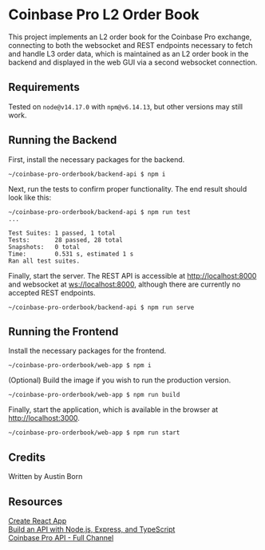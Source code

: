 # Coinbase Pro L2 Order Book
This project implements an L2 order book for the Coinbase Pro exchange, connecting to both the websocket and REST endpoints necessary to fetch and handle L3 order data, which is maintained as an L2 order book in the backend and displayed in the web GUI via a second websocket connection.

## Requirements
Tested on `node@v14.17.0` with `npm@v6.14.13`, but other versions may still work.

## Running the Backend
First, install the necessary packages for the backend.
```
~/coinbase-pro-orderbook/backend-api $ npm i
```
Next, run the tests to confirm proper functionality. The end result should look like this:
```
~/coinbase-pro-orderbook/backend-api $ npm run test
...

Test Suites: 1 passed, 1 total
Tests:       28 passed, 28 total
Snapshots:   0 total
Time:        0.531 s, estimated 1 s
Ran all test suites.

```
Finally, start the server. The REST API is accessible at [http://localhost:8000](http://localhost:8000) and websocket at [ws://localhost:8000](ws://localhost:8000), although there are currently no accepted REST endpoints.
```
~/coinbase-pro-orderbook/backend-api $ npm run serve
```

## Running the Frontend
Install the necessary packages for the frontend.
```
~/coinbase-pro-orderbook/web-app $ npm i
```
(Optional) Build the image if you wish to run the production version.
```
~/coinbase-pro-orderbook/web-app $ npm run build
```
Finally, start the application, which is available in the browser at [http://localhost:3000](http://localhost:3000).
```
~/coinbase-pro-orderbook/web-app $ npm run start
```

## Credits
Written by Austin Born

## Resources
[Create React App](https://github.com/facebook/create-react-app) \
[Build an API with Node.js, Express, and TypeScript](https://www.split.io/blog/node-js-typescript-express-tutorial/) \
[Coinbase Pro API - Full Channel](https://docs.pro.coinbase.com/#the-full-channel)
